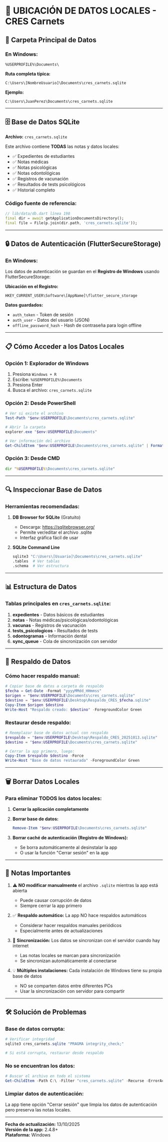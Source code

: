 # 📂 UBICACIÓN DE DATOS LOCALES - CRES Carnets

## 📍 Carpeta Principal de Datos

### En Windows:
```
%USERPROFILE%\Documents\
```

**Ruta completa típica:**
```
C:\Users\[NombreUsuario]\Documents\cres_carnets.sqlite
```

**Ejemplo:**
```
C:\Users\JuanPerez\Documents\cres_carnets.sqlite
```

---

## 🗄️ Base de Datos SQLite

**Archivo:** `cres_carnets.sqlite`

Este archivo contiene **TODAS** las notas y datos locales:
- ✅ Expedientes de estudiantes
- ✅ Notas médicas
- ✅ Notas psicológicas
- ✅ Notas odontológicas
- ✅ Registros de vacunación
- ✅ Resultados de tests psicológicos
- ✅ Historial completo

### Código fuente de referencia:
```dart
// lib/data/db.dart línea 198
final dir = await getApplicationDocumentsDirectory();
final file = File(p.join(dir.path, 'cres_carnets.sqlite'));
```

---

## 🔒 Datos de Autenticación (FlutterSecureStorage)

### En Windows:
Los datos de autenticación se guardan en el **Registro de Windows** usando FlutterSecureStorage:

**Ubicación en el Registro:**
```
HKEY_CURRENT_USER\Software\[AppName]\flutter_secure_storage
```

**Datos guardados:**
- `auth_token` - Token de sesión
- `auth_user` - Datos del usuario (JSON)
- `offline_password_hash` - Hash de contraseña para login offline

---

## 📋 Cómo Acceder a los Datos Locales

### Opción 1: Explorador de Windows
1. Presiona `Windows + R`
2. Escribe: `%USERPROFILE%\Documents`
3. Presiona Enter
4. Busca el archivo: `cres_carnets.sqlite`

### Opción 2: Desde PowerShell
```powershell
# Ver si existe el archivo
Test-Path "$env:USERPROFILE\Documents\cres_carnets.sqlite"

# Abrir la carpeta
explorer.exe "$env:USERPROFILE\Documents"

# Ver información del archivo
Get-ChildItem "$env:USERPROFILE\Documents\cres_carnets.sqlite" | Format-List
```

### Opción 3: Desde CMD
```cmd
dir "%USERPROFILE%\Documents\cres_carnets.sqlite"
```

---

## 🔍 Inspeccionar Base de Datos

### Herramientas recomendadas:

1. **DB Browser for SQLite** (Gratuito)
   - Descarga: https://sqlitebrowser.org/
   - Permite ver/editar el archivo .sqlite
   - Interfaz gráfica fácil de usar

2. **SQLite Command Line**
   ```bash
   sqlite3 "C:\Users\[Usuario]\Documents\cres_carnets.sqlite"
   .tables  # Ver tablas
   .schema  # Ver estructura
   ```

---

## 📊 Estructura de Datos

### Tablas principales en `cres_carnets.sqlite`:

1. **expedientes** - Datos básicos de estudiantes
2. **notas** - Notas médicas/psicológicas/odontológicas
3. **vacunas** - Registros de vacunación
4. **tests_psicologicos** - Resultados de tests
5. **odontogramas** - Información dental
6. **sync_queue** - Cola de sincronización con servidor

---

## 💾 Respaldo de Datos

### Cómo hacer respaldo manual:

```powershell
# Copiar base de datos a carpeta de respaldo
$fecha = Get-Date -Format "yyyyMMdd_HHmmss"
$origen = "$env:USERPROFILE\Documents\cres_carnets.sqlite"
$destino = "$env:USERPROFILE\Desktop\Respaldo_CRES_$fecha.sqlite"
Copy-Item $origen $destino
Write-Host "Respaldo creado: $destino" -ForegroundColor Green
```

### Restaurar desde respaldo:

```powershell
# Reemplazar base de datos actual con respaldo
$respaldo = "$env:USERPROFILE\Desktop\Respaldo_CRES_20251013.sqlite"
$destino = "$env:USERPROFILE\Documents\cres_carnets.sqlite"

# Cerrar la app primero, luego:
Copy-Item $respaldo $destino -Force
Write-Host "Base de datos restaurada" -ForegroundColor Green
```

---

## 🗑️ Borrar Datos Locales

### Para eliminar TODOS los datos locales:

1. **Cerrar la aplicación completamente**

2. **Borrar base de datos:**
   ```powershell
   Remove-Item "$env:USERPROFILE\Documents\cres_carnets.sqlite"
   ```

3. **Borrar caché de autenticación (Registro de Windows):**
   - Se borra automáticamente al desinstalar la app
   - O usar la función "Cerrar sesión" en la app

---

## 📝 Notas Importantes

1. ⚠️ **NO modificar manualmente** el archivo `.sqlite` mientras la app está abierta
   - Puede causar corrupción de datos
   - Siempre cerrar la app primero

2. ✅ **Respaldo automático:** La app NO hace respaldos automáticos
   - Considerar hacer respaldos manuales periódicos
   - Especialmente antes de actualizaciones

3. 🔄 **Sincronización:** Los datos se sincronizan con el servidor cuando hay internet
   - Las notas locales se marcan para sincronización
   - Se sincronizan automáticamente al conectarse

4. 💡 **Múltiples instalaciones:** Cada instalación de Windows tiene su propia base de datos
   - NO se comparten datos entre diferentes PCs
   - Usar la sincronización con servidor para compartir

---

## 🛠️ Solución de Problemas

### Base de datos corrupta:
```powershell
# Verificar integridad
sqlite3 cres_carnets.sqlite "PRAGMA integrity_check;"

# Si está corrupta, restaurar desde respaldo
```

### No se encuentran los datos:
```powershell
# Buscar el archivo en todo el sistema
Get-ChildItem -Path C:\ -Filter "cres_carnets.sqlite" -Recurse -ErrorAction SilentlyContinue
```

### Limpiar datos de autenticación:
La app tiene opción "Cerrar sesión" que limpia los datos de autenticación pero preserva las notas locales.

---

**Fecha de actualización:** 13/10/2025  
**Versión de la app:** 2.4.8+  
**Plataforma:** Windows
